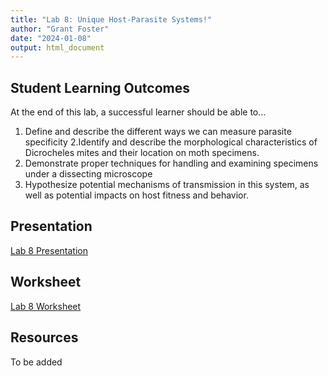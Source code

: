 ```yaml
---
title: "Lab 8: Unique Host-Parasite Systems!"
author: "Grant Foster"
date: "2024-01-08"
output: html_document
---
```


## Student Learning Outcomes

At the end of this lab, a successful learner should be able to…

1. Define and describe the different ways we can measure parasite specificity
2.Identify and describe the morphological characteristics of Dicrocheles mites and their location on moth specimens.
3. Demonstrate proper techniques for handling and examining specimens under a dissecting microscope
4. Hypothesize potential mechanisms of transmission in this system, as well as potential impacts on host fitness and behavior. 


## Presentation
[Lab 8 Presentation](/lab/lab11/Lab11Presentation.pdf)

## Worksheet
[Lab 8 Worksheet](/lab/lab11/531Lab11_Worksheet.docx)

## Resources
To be added
